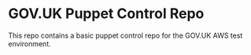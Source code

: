 # GOV.UK Puppet Control Repo

This repo contains a basic puppet control repo
for the GOV.UK AWS test environment.
